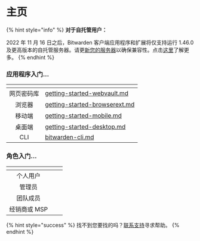 # 主页

{% hint style="info" %}
**对于自托管用户：**

2022 年 11 月 16 日之后，Bitwarden 客户端应用程序和扩展将仅支持运行 1.46.0 及更高版本的自托管服务器。请更[新您的服务器](on-premises-hosting/update-your-instance.md)以确保兼容性。点击[这里](miscellaneous/november-deprecation-notice.md)了解更多。
{% endhint %}

### 应用程序入门...

<table data-column-title-hidden data-view="cards"><thead><tr><th align="center"></th><th data-hidden data-card-target data-type="content-ref"></th></tr></thead><tbody><tr><td align="center">网页密码库</td><td><a href="getting-started/getting-started-webvault.md">getting-started-webvault.md</a></td></tr><tr><td align="center">浏览器</td><td><a href="getting-started/getting-started-browserext.md">getting-started-browserext.md</a></td></tr><tr><td align="center">移动端</td><td><a href="getting-started/getting-started-mobile.md">getting-started-mobile.md</a></td></tr><tr><td align="center">桌面端</td><td><a href="getting-started/getting-started-desktop.md">getting-started-desktop.md</a></td></tr><tr><td align="center">CLI</td><td><a href="getting-started/bitwarden-cli.md">bitwarden-cli.md</a></td></tr></tbody></table>

### 角色入门...

<table data-card-size="large" data-view="cards"><thead><tr><th align="center"></th><th data-hidden></th><th data-hidden></th></tr></thead><tbody><tr><td align="center">个人用户</td><td></td><td></td></tr><tr><td align="center">管理员</td><td></td><td></td></tr><tr><td align="center">团队成员</td><td></td><td></td></tr><tr><td align="center">经销商或 MSP</td><td></td><td></td></tr></tbody></table>

{% hint style="success" %}
找不到您要找的吗？[联系支持](https://bitwarden.com/contact/)寻求帮助。
{% endhint %}
